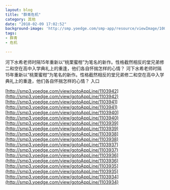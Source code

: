 ```yaml
---
layout: blog
title: "群青危机"
category: 其他
date: "2018-02-09 17:02:52"
background-image: 'http://smp.yoedge.com/smp-app/resource/viewImage/1003521appline.png'
tags:
- 群青
- 危机

---
```

河下水希老师时隔15年重新以“桃栗蜜柑”为笔名的新作。性格截然相反的堂兄弟修二和空在高中入学典礼上的重逢，他们各自怀揣怎样的心情？
河下水希老师时隔15年重新以“桃栗蜜柑”为笔名的新作。性格截然相反的堂兄弟修二和空在高中入学典礼上的重逢，他们各自怀揣怎样的心情？
入口

[http://smp3.yoedge.com/view/gotoAppLine/1103942](http://smp3.yoedge.com/view/gotoAppLine/1103942)
[http://smp3.yoedge.com/view/gotoAppLine/1103941](http://smp3.yoedge.com/view/gotoAppLine/1103941)
[http://smp3.yoedge.com/view/gotoAppLine/1103940](http://smp3.yoedge.com/view/gotoAppLine/1103940)
[http://smp3.yoedge.com/view/gotoAppLine/1103939](http://smp3.yoedge.com/view/gotoAppLine/1103939)
[http://smp3.yoedge.com/view/gotoAppLine/1103938](http://smp3.yoedge.com/view/gotoAppLine/1103938)
[http://smp3.yoedge.com/view/gotoAppLine/1103937](http://smp3.yoedge.com/view/gotoAppLine/1103937)
[http://smp3.yoedge.com/view/gotoAppLine/1103936](http://smp3.yoedge.com/view/gotoAppLine/1103936)
[http://smp3.yoedge.com/view/gotoAppLine/1103935](http://smp3.yoedge.com/view/gotoAppLine/1103935)
[http://smp3.yoedge.com/view/gotoAppLine/1103934](http://smp3.yoedge.com/view/gotoAppLine/1103934)

        
